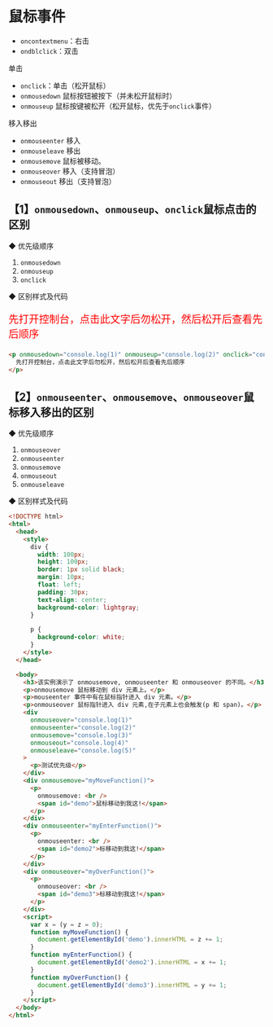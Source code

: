 # 鼠标事件

- `oncontextmenu`：右击
- `ondblclick`：双击

单击

- `onclick`：单击（松开鼠标）
- `onmousedown` 鼠标按钮被按下（并未松开鼠标时）
- `onmouseup` 鼠标按键被松开（松开鼠标，优先于`onclick`事件）

移入移出

- `onmouseenter` 移入
- `onmouseleave` 移出
- `onmousemove` 鼠标被移动。
- `onmouseover` 移入（支持冒泡）
- `onmouseout` 移出（支持冒泡）

## 【1】`onmousedown`、`onmouseup`、`onclick`鼠标点击的区别

◆ 优先级顺序

1. `onmousedown`
2. `onmouseup`
3. `onclick`

◆ 区别样式及代码

<div class="example-box">
	<p style="font-size:20px;color:#f00;" onmousedown="console.log(1)" onmouseup="console.log(2)" onclick="console.log(3)">
		先打开控制台，点击此文字后勿松开，然后松开后查看先后顺序
	</p>
</div>

```html
<p onmousedown="console.log(1)" onmouseup="console.log(2)" onclick="console.log(3)">
  先打开控制台，点击此文字后勿松开，然后松开后查看先后顺序
</p>
```

## 【2】`onmouseenter`、`onmousemove`、`onmouseover`鼠标移入移出的区别

◆ 优先级顺序

1. `onmouseover`
2. `onmouseenter`
3. `onmousemove`
4. `onmouseout`
5. `onmouseleave`

◆ 区别样式及代码

```html
<!DOCTYPE html>
<html>
  <head>
    <style>
      div {
        width: 100px;
        height: 100px;
        border: 1px solid black;
        margin: 10px;
        float: left;
        padding: 30px;
        text-align: center;
        background-color: lightgray;
      }

      p {
        background-color: white;
      }
    </style>
  </head>

  <body>
    <h3>该实例演示了 onmousemove, onmouseenter 和 onmouseover 的不同。</h3>
    <p>onmousemove 鼠标移动到 div 元素上。</p>
    <p>mouseenter 事件中有在鼠标指针进入 div 元素。</p>
    <p>onmouseover 鼠标指针进入 div 元素,在子元素上也会触发(p 和 span)。</p>
    <div
      onmouseover="console.log(1)"
      onmouseenter="console.log(2)"
      onmousemove="console.log(3)"
      onmouseout="console.log(4)"
      onmouseleave="console.log(5)"
    >
      <p>测试优先级</p>
    </div>
    <div onmousemove="myMoveFunction()">
      <p>
        onmousemove: <br />
        <span id="demo">鼠标移动到我这!</span>
      </p>
    </div>
    <div onmouseenter="myEnterFunction()">
      <p>
        onmouseenter: <br />
        <span id="demo2">标移动到我这!</span>
      </p>
    </div>
    <div onmouseover="myOverFunction()">
      <p>
        onmouseover: <br />
        <span id="demo3">标移动到我这!</span>
      </p>
    </div>
    <script>
      var x = (y = z = 0);
      function myMoveFunction() {
        document.getElementById('demo').innerHTML = z += 1;
      }
      function myEnterFunction() {
        document.getElementById('demo2').innerHTML = x += 1;
      }
      function myOverFunction() {
        document.getElementById('demo3').innerHTML = y += 1;
      }
    </script>
  </body>
</html>
```
